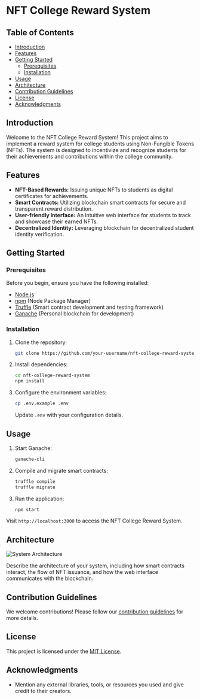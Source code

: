 # NFT College Reward System

## Table of Contents
- [Introduction](#introduction)
- [Features](#features)
- [Getting Started](#getting-started)
  - [Prerequisites](#prerequisites)
  - [Installation](#installation)
- [Usage](#usage)
- [Architecture](#architecture)
- [Contribution Guidelines](#contribution-guidelines)
- [License](#license)
- [Acknowledgments](#acknowledgments)

## Introduction

Welcome to the NFT College Reward System! This project aims to implement a reward system for college students using Non-Fungible Tokens (NFTs). The system is designed to incentivize and recognize students for their achievements and contributions within the college community.

## Features

- **NFT-Based Rewards:** Issuing unique NFTs to students as digital certificates for achievements.
- **Smart Contracts:** Utilizing blockchain smart contracts for secure and transparent reward distribution.
- **User-friendly Interface:** An intuitive web interface for students to track and showcase their earned NFTs.
- **Decentralized Identity:** Leveraging blockchain for decentralized student identity verification.

## Getting Started

### Prerequisites

Before you begin, ensure you have the following installed:

- [Node.js](https://nodejs.org/)
- [npm](https://www.npmjs.com/) (Node Package Manager)
- [Truffle](https://www.trufflesuite.com/) (Smart contract development and testing framework)
- [Ganache](https://www.trufflesuite.com/ganache) (Personal blockchain for development)

### Installation

1. Clone the repository:

    ```bash
    git clone https://github.com/your-username/nft-college-reward-system.git
    ```

2. Install dependencies:

    ```bash
    cd nft-college-reward-system
    npm install
    ```

3. Configure the environment variables:

    ```bash
    cp .env.example .env
    ```

    Update `.env` with your configuration details.

## Usage

1. Start Ganache:

    ```bash
    ganache-cli
    ```

2. Compile and migrate smart contracts:

    ```bash
    truffle compile
    truffle migrate
    ```

3. Run the application:

    ```bash
    npm start
    ```

Visit `http://localhost:3000` to access the NFT College Reward System.

## Architecture

![System Architecture](docs/architecture.png)

Describe the architecture of your system, including how smart contracts interact, the flow of NFT issuance, and how the web interface communicates with the blockchain.

## Contribution Guidelines

We welcome contributions! Please follow our [contribution guidelines](CONTRIBUTING.md) for more details.

## License

This project is licensed under the [MIT License](LICENSE).

## Acknowledgments

- Mention any external libraries, tools, or resources you used and give credit to their creators.
